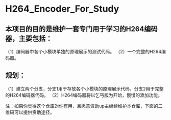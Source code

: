 # H264_Encoder_For_Study
## 本项目的目的是维护一套专门用于学习的H264编码器，主要包括：
（1）编码器中各个小模块单独的原理展示的测试代码。
（2）一个完整的H264编码器。

 ## 规划：
 （1）建立两个分支，分支1用于存放各个小模块的原理展示代码，分支2用于完整的H264编码器代码。
 （2）H264编码器将以乞丐版为开始，慢慢的添加功能。


 注：如果你觉得这个仓库对你有用，且愿意资助up主继续维护本仓库，下面的二维码可以提供资助途径。
